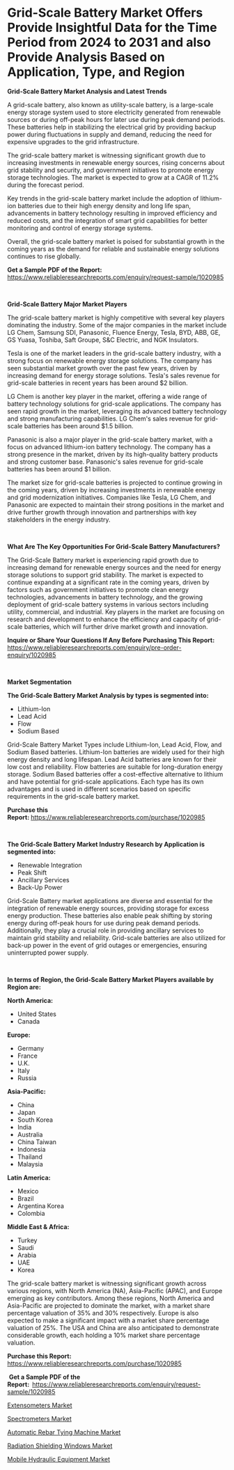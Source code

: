 <p><h1>Grid-Scale Battery Market Offers Provide Insightful Data for the Time Period from 2024 to 2031 and also Provide Analysis Based on Application, Type, and Region</h1></p><p><strong>Grid-Scale Battery Market Analysis and Latest Trends</strong></p>
<p><p>A grid-scale battery, also known as utility-scale battery, is a large-scale energy storage system used to store electricity generated from renewable sources or during off-peak hours for later use during peak demand periods. These batteries help in stabilizing the electrical grid by providing backup power during fluctuations in supply and demand, reducing the need for expensive upgrades to the grid infrastructure.</p><p>The grid-scale battery market is witnessing significant growth due to increasing investments in renewable energy sources, rising concerns about grid stability and security, and government initiatives to promote energy storage technologies. The market is expected to grow at a CAGR of 11.2% during the forecast period.</p><p>Key trends in the grid-scale battery market include the adoption of lithium-ion batteries due to their high energy density and long life span, advancements in battery technology resulting in improved efficiency and reduced costs, and the integration of smart grid capabilities for better monitoring and control of energy storage systems.</p><p>Overall, the grid-scale battery market is poised for substantial growth in the coming years as the demand for reliable and sustainable energy solutions continues to rise globally.</p></p>
<p><strong>Get a Sample PDF of the Report:&nbsp;</strong> <a href="https://www.reliableresearchreports.com/enquiry/request-sample/1020985">https://www.reliableresearchreports.com/enquiry/request-sample/1020985</a></p>
<p>&nbsp;</p>
<p><strong>Grid-Scale Battery Major Market Players</strong></p>
<p><p>The grid-scale battery market is highly competitive with several key players dominating the industry. Some of the major companies in the market include LG Chem, Samsung SDI, Panasonic, Fluence Energy, Tesla, BYD, ABB, GE, GS Yuasa, Toshiba, Saft Groupe, S&C Electric, and NGK Insulators.</p><p>Tesla is one of the market leaders in the grid-scale battery industry, with a strong focus on renewable energy storage solutions. The company has seen substantial market growth over the past few years, driven by increasing demand for energy storage solutions. Tesla's sales revenue for grid-scale batteries in recent years has been around $2 billion.</p><p>LG Chem is another key player in the market, offering a wide range of battery technology solutions for grid-scale applications. The company has seen rapid growth in the market, leveraging its advanced battery technology and strong manufacturing capabilities. LG Chem's sales revenue for grid-scale batteries has been around $1.5 billion.</p><p>Panasonic is also a major player in the grid-scale battery market, with a focus on advanced lithium-ion battery technology. The company has a strong presence in the market, driven by its high-quality battery products and strong customer base. Panasonic's sales revenue for grid-scale batteries has been around $1 billion.</p><p>The market size for grid-scale batteries is projected to continue growing in the coming years, driven by increasing investments in renewable energy and grid modernization initiatives. Companies like Tesla, LG Chem, and Panasonic are expected to maintain their strong positions in the market and drive further growth through innovation and partnerships with key stakeholders in the energy industry.</p></p>
<p>&nbsp;</p>
<p><strong>What Are The Key Opportunities For Grid-Scale Battery Manufacturers?</strong></p>
<p><p>The Grid-Scale Battery market is experiencing rapid growth due to increasing demand for renewable energy sources and the need for energy storage solutions to support grid stability. The market is expected to continue expanding at a significant rate in the coming years, driven by factors such as government initiatives to promote clean energy technologies, advancements in battery technology, and the growing deployment of grid-scale battery systems in various sectors including utility, commercial, and industrial. Key players in the market are focusing on research and development to enhance the efficiency and capacity of grid-scale batteries, which will further drive market growth and innovation.</p></p>
<p><strong>Inquire or Share Your Questions If Any Before Purchasing This Report:</strong> <a href="https://www.reliableresearchreports.com/enquiry/pre-order-enquiry/1020985">https://www.reliableresearchreports.com/enquiry/pre-order-enquiry/1020985</a></p>
<p>&nbsp;</p>
<p><strong>Market Segmentation</strong></p>
<p><strong>The Grid-Scale Battery Market Analysis by types is segmented into:</strong></p>
<p><ul><li>Lithium-Ion</li><li>Lead Acid</li><li>Flow</li><li>Sodium Based</li></ul></p>
<p><p>Grid-Scale Battery Market Types include Lithium-Ion, Lead Acid, Flow, and Sodium Based batteries. Lithium-Ion batteries are widely used for their high energy density and long lifespan. Lead Acid batteries are known for their low cost and reliability. Flow batteries are suitable for long-duration energy storage. Sodium Based batteries offer a cost-effective alternative to lithium and have potential for grid-scale applications. Each type has its own advantages and is used in different scenarios based on specific requirements in the grid-scale battery market.</p></p>
<p><strong>Purchase this Report:&nbsp;</strong><a href="https://www.reliableresearchreports.com/purchase/1020985">https://www.reliableresearchreports.com/purchase/1020985</a></p>
<p>&nbsp;</p>
<p><strong>The Grid-Scale Battery Market Industry Research by Application is segmented into:</strong></p>
<p><ul><li>Renewable Integration</li><li>Peak Shift</li><li>Ancillary Services</li><li>Back-Up Power</li></ul></p>
<p><p>Grid-Scale Battery market applications are diverse and essential for the integration of renewable energy sources, providing storage for excess energy production. These batteries also enable peak shifting by storing energy during off-peak hours for use during peak demand periods. Additionally, they play a crucial role in providing ancillary services to maintain grid stability and reliability. Grid-scale batteries are also utilized for back-up power in the event of grid outages or emergencies, ensuring uninterrupted power supply.</p></p>
<p>&nbsp;</p>
<p><strong>In terms of Region, the Grid-Scale Battery Market Players available by Region are:</strong></p>
<p>
    <p> <strong> North America: </strong>
        <ul>
            <li>United States</li>
            <li>Canada</li>
        </ul>
        </p> 
    <p> <strong> Europe: </strong>
        <ul>
            <li>Germany</li>
            <li>France</li>
            <li>U.K.</li>
            <li>Italy</li>
            <li>Russia</li>
        </ul>
        </p> 
    <p> <strong> Asia-Pacific: </strong>
        <ul>
            <li>China</li>
            <li>Japan</li>
            <li>South Korea</li>
            <li>India</li>
            <li>Australia</li>
            <li>China Taiwan</li>
            <li>Indonesia</li>
            <li>Thailand</li>
            <li>Malaysia</li>
        </ul>
        </p> 
    <p> <strong> Latin America: </strong>
        <ul>
            <li>Mexico</li>
            <li>Brazil</li>
            <li>Argentina Korea</li>
            <li>Colombia</li>
        </ul>
        </p> 
    <p> <strong> Middle East & Africa: </strong>
        <ul>
            <li>Turkey</li>
            <li>Saudi</li>
            <li>Arabia</li>
            <li>UAE</li>
            <li>Korea</li>
        </ul>
    </p>
    </p>
<p><p>The grid-scale battery market is witnessing significant growth across various regions, with North America (NA), Asia-Pacific (APAC), and Europe emerging as key contributors. Among these regions, North America and Asia-Pacific are projected to dominate the market, with a market share percentage valuation of 35% and 30% respectively. Europe is also expected to make a significant impact with a market share percentage valuation of 25%. The USA and China are also anticipated to demonstrate considerable growth, each holding a 10% market share percentage valuation.</p></p>
<p><strong>Purchase this Report: </strong><a href="https://www.reliableresearchreports.com/purchase/1020985">https://www.reliableresearchreports.com/purchase/1020985</a></p>
<p>&nbsp;<strong>Get a Sample PDF of the Report:&nbsp;&nbsp;</strong><a href="https://www.reliableresearchreports.com/enquiry/request-sample/1020985">https://www.reliableresearchreports.com/enquiry/request-sample/1020985</a></p>
<p><strong></strong></p>
<p><p><a href="https://medium.com/@krish.reportprime/decoding-extensometers-market-metrics-market-share-trends-and-growth-patterns-3645d2afc827">Extensometers Market</a></p><p><a href="https://medium.com/@krish.reportprime/spectrometers-market-analysis-its-cagr-market-segmentation-and-global-industry-overview-9955cee4aabc">Spectrometers Market</a></p><p><a href="https://medium.com/@jamesday5g/analyzing-automatic-rebar-tying-machine-market-global-industry-perspective-and-forecast-2024-to-2d4a9fd11d1b">Automatic Rebar Tying Machine Market</a></p><p><a href="https://medium.com/@twiladurgan/radiation-shielding-windows-market-analysis-its-cagr-market-segmentation-and-global-industry-777954b6c0ec">Radiation Shielding Windows Market</a></p><p><a href="https://medium.com/@twiladurgan/mobile-hydraulic-equipment-market-trends-forecast-and-competitive-analysis-to-2031-68440f13b57b">Mobile Hydraulic Equipment Market</a></p></p>